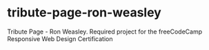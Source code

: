 # tribute-page-ron-weasley
Tribute Page - Ron Weasley. Required project for the freeCodeCamp Responsive Web Design Certification
